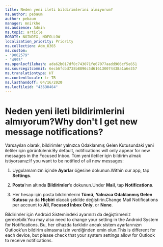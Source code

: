 ```yaml
---
title: Neden yeni ileti bildirimlerini almıyorum?
ms.author: pebaum
author: pebaum
manager: mnirkhe
ms.audience: Admin
ms.topic: article
ROBOTS: NOINDEX, NOFOLLOW
localization_priority: Priority
ms.collection: Adm_O365
ms.custom:
- "9002579"
- "4995"
ms.openlocfilehash: ada62b017df0c743071fe67077aadd966cf5e651
ms.sourcegitcommit: 6ecb6fcbd738b8896c5d616130074438a1a6e357
ms.translationtype: HT
ms.contentlocale: tr-TR
ms.lasthandoff: 04/16/2020
ms.locfileid: "43530464"
---
```

# <a name="why-dont-i-get-new-message-notifications"></a><span data-ttu-id="5500e-102">Neden yeni ileti bildirimlerini almıyorum?</span><span class="sxs-lookup"><span data-stu-id="5500e-102">Why don't I get new message notifications?</span></span>

<span data-ttu-id="5500e-103">Varsayılan olarak, bildirimler yalnızca Odaklanmış Gelen Kutusundaki yeni iletiler için görüntülenir.</span><span class="sxs-lookup"><span data-stu-id="5500e-103">By default, notifications will only appear for new messages in the Focused Inbox.</span></span> <span data-ttu-id="5500e-104">Tüm yeni iletiler için bildirim almak istiyorsanız:</span><span class="sxs-lookup"><span data-stu-id="5500e-104">If you want to be notified of all new messages:</span></span>

1. <span data-ttu-id="5500e-105">Uygulamamızın içinde **Ayarlar** öğesine dokunun.</span><span class="sxs-lookup"><span data-stu-id="5500e-105">Within our app, tap **Settings**.</span></span>

2. <span data-ttu-id="5500e-106">**Posta**’nın altında **Bildirimler**’e dokunun.</span><span class="sxs-lookup"><span data-stu-id="5500e-106">Under **Mail**, tap **Notifications**.</span></span>

3. <span data-ttu-id="5500e-107">Her hesap için posta bildirimlerini **Tümü**, **Yalnızca Odaklanmış Gelen Kutusu** ya da **Hiçbiri** olacak şekilde değiştirin.</span><span class="sxs-lookup"><span data-stu-id="5500e-107">Change Mail Notifications per account to **All**, **Focused Inbox Only**, or **None**.</span></span>

<span data-ttu-id="5500e-108">Bildirimler için Android Sistemindeki ayarınızı da değiştirmeniz gerekebilir.</span><span class="sxs-lookup"><span data-stu-id="5500e-108">You may also need to change your setting in the Android System for Notifications.</span></span> <span data-ttu-id="5500e-109">Bu, her cihazda farklıdır ancak sistem ayarlarınızın Outlook’un bildirim almasına izin verdiğinden emin olun.</span><span class="sxs-lookup"><span data-stu-id="5500e-109">This is different for each device, but please check that your system settings allow for Outlook to receive notifications.</span></span>
